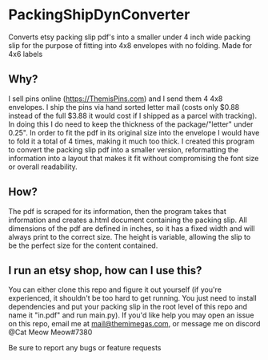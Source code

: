 # PackingShipDynConverter

Converts etsy packing slip pdf's into a smaller under 4 inch wide packing slip for the purpose of fitting into 4x8 envelopes with no folding. Made for 4x6 labels

## Why?

I sell pins online (https://ThemisPins.com) and I send them 4 4x8 envelopes. I ship the pins via hand sorted letter mail (costs only $0.88 instead of the full $3.88 it would cost if I shipped as a parcel with tracking). In doing this I do need to keep the thickness of the package/"letter" under 0.25". In order to fit the pdf in its original size into the envelope I would have to fold it a total of 4 times, making it much too thick. I created this program to convert the packing slip pdf into a smaller version, reformatting the information into a layout that makes it fit without compromising the font size or overall readability.

## How?

The pdf is scraped for its information, then the program takes that information and creates a.html document containing the packing slip. All dimensions of the pdf are defined in inches, so it has a fixed width and will always print to the correct size. The height is variable, allowing the slip to be the perfect size for the content contained.

## I run an etsy shop, how can I use this?

You can either clone this repo and figure it out yourself (if you're experienced, it shouldn't be too hard to get running. You just need to install dependencies and put your packing slip in the root level of this repo and name it "in.pdf" and run main.py). If you'd like help you may open an issue on this repo, email me at mail@themimegas.com, or message me on discord @Cat Meow Meow#7380

Be sure to report any bugs or feature requests
